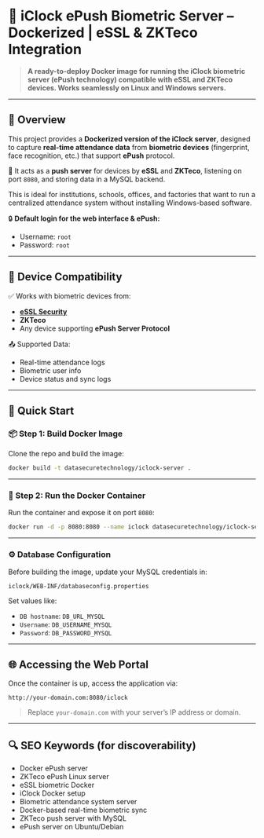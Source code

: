# 🧠 iClock ePush Biometric Server – Dockerized | eSSL & ZKTeco Integration

> **A ready-to-deploy Docker image for running the iClock biometric server (ePush technology) compatible with eSSL and ZKTeco devices. Works seamlessly on Linux and Windows servers.**

---

## 📄 Overview

This project provides a **Dockerized version of the iClock server**, designed to capture **real-time attendance data** from **biometric devices** (fingerprint, face recognition, etc.) that support **ePush** protocol.

🔌 It acts as a **push server** for devices by **eSSL** and **ZKTeco**, listening on port `8080`, and storing data in a MySQL backend.

This is ideal for institutions, schools, offices, and factories that want to run a centralized attendance system without installing Windows-based software.

🔒 **Default login for the web interface & ePush:**

- Username: `root`
- Password: `root`

---

## 🔧 Device Compatibility

✅ Works with biometric devices from:

- [**eSSL Security**](https://www.esslsecurity.com)
- **ZKTeco**
- Any device supporting **ePush Server Protocol**

📤 Supported Data:

- Real-time attendance logs
- Biometric user info
- Device status and sync logs

---

## 🚀 Quick Start

### 📦 Step 1: Build Docker Image

Clone the repo and build the image:

```bash
docker build -t datasecuretechnology/iclock-server .
```

---

### 🏃 Step 2: Run the Docker Container

Run the container and expose it on port `8080`:

```bash
docker run -d -p 8080:8080 --name iclock datasecuretechnology/iclock-server
```

---

### ⚙️ Database Configuration

Before building the image, update your MySQL credentials in:

```
iclock/WEB-INF/databaseconfig.properties
```

Set values like:

- `DB hostname`: `DB_URL_MYSQL`
- `Username`: `DB_USERNAME_MYSQL`
- `Password`: `DB_PASSWORD_MYSQL`

---

## 🌐 Accessing the Web Portal

Once the container is up, access the application via:

```
http://your-domain.com:8080/iclock
```

> Replace `your-domain.com` with your server’s IP address or domain.

---

## 🔍 SEO Keywords (for discoverability)

- Docker ePush server
- ZKTeco ePush Linux server
- eSSL biometric Docker
- iClock Docker setup
- Biometric attendance system server
- Docker-based real-time biometric sync
- ZKTeco push server with MySQL
- ePush server on Ubuntu/Debian
